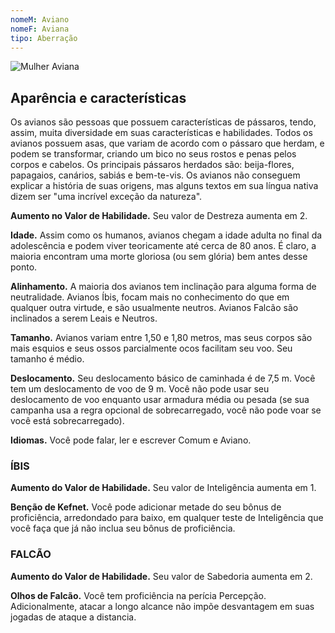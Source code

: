 ```yaml
---
nomeM: Aviano
nomeF: Aviana
tipo: Aberração
---
```

![Mulher Aviana](/Aviana.png)
## Aparência e características 
Os avianos são pessoas que possuem características de pássaros, tendo, assim, muita diversidade em suas características e habilidades.
Todos os avianos possuem asas, que variam de acordo com o pássaro que herdam, e podem se transformar, criando um bico no seus rostos e penas pelos corpos e cabelos.
Os principais pássaros herdados são: beija-flores, papagaios, canários, sabiás e bem-te-vis.
Os avianos não conseguem explicar a história de suas origens, mas alguns textos em sua língua nativa dizem ser "uma incrível exceção da natureza". 

**Aumento no Valor de Habilidade.** Seu valor de Destreza aumenta em 2. 

**Idade.** Assim como os humanos, avianos chegam a idade adulta no final da adolescência e podem viver teoricamente até cerca de 80 anos. É claro, a maioria encontram uma morte gloriosa (ou sem glória) bem antes desse ponto. 

**Alinhamento.** A maioria dos avianos tem inclinação para alguma forma de neutralidade. Avianos Íbis, focam mais no conhecimento do que em qualquer outra virtude, e são usualmente neutros. Avianos Falcão são inclinados a serem Leais e Neutros. 

**Tamanho.** Avianos variam entre 1,50 e 1,80 metros, mas seus corpos são mais esquios e seus ossos parcialmente ocos facilitam seu voo. Seu tamanho é médio. 

**Deslocamento.** Seu deslocamento básico de caminhada é de 7,5 m. Você tem um deslocamento de voo de 9 m. Você não pode usar seu deslocamento de voo enquanto usar armadura média ou pesada (se sua campanha usa a regra opcional de sobrecarregado, você não pode voar se você está sobrecarregado). 

**Idiomas.** Você pode falar, ler e escrever Comum e Aviano. 
### ÍBIS
**Aumento do Valor de Habilidade.** Seu valor de Inteligência aumenta em 1. 

**Benção de Kefnet.** Você pode adicionar metade do seu bônus de proficiência, arredondado para baixo, em qualquer teste de Inteligência que você faça que já não inclua seu bônus de proficiência. 
### FALCÃO
**Aumento do Valor de Habilidade.** Seu valor de Sabedoria aumenta em 2. 

**Olhos de Falcão.** Você tem proficiência na perícia Percepção. Adicionalmente, atacar a longo alcance não impõe desvantagem em suas jogadas de ataque a distancia.
